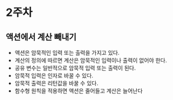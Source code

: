 # 2주차

## 액션에서 계산 빼내기

- 액션은 암묵적인 입력 또는 출력을 가지고 있다.
- 계산의 정의에 따르면 계산은 암묵적인 입력이나 출력이 없어야 한다.
- 공유 변수는 일반적으로 암묵적 입력 또는 출력이 된다.
- 암묵적 입력은 인자로 바꿀 수 있다.
- 암묵적 출력은 리턴값을 바꿀 수 있다.
- 함수형 원칙을 적용하면 액션은 줄어들고 계산은 늘어난다
